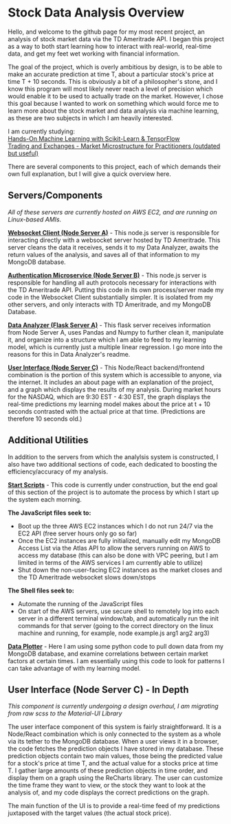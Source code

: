 # Stock Data Analysis Overview

Hello, and welcome to the github page for my most recent project, an analysis of stock market data via the TD Ameritrade API. I began this project as a way to both start learning how to interact with real-world, real-time data, and get my feet wet working with financial information.
<br>

The goal of the project, which is overly ambitious by design, is to be able to make an accurate prediction at time T, about a particular stock's price at time T + 10 seconds. This is obviously a bit of a philosopher's stone, and I know this program will most likely never reach a level of precision which would enable it to be used to actually trade on the market. However, I chose this goal because I wanted to work on something which would force me to learn more about the stock market and data analysis via machine learning, as these are two subjects in which I am heavily interested.

I am currently studying:
<br>
[<ins>Hands-On Machine Learning with Scikit-Learn & TensorFlow</ins>](https://www.amazon.com/gp/product/1491962291/ref=ppx_yo_dt_b_asin_title_o03_s00?ie=UTF8&psc=1)
<br>
[<ins>Trading and Exchanges - Market Microstructure for Practitioners (outdated but useful)</ins>](https://www.amazon.com/Trading-Exchanges-Market-Microstructure-Practitioners/dp/0195144708)

There are several components to this project, each of which demands their own full explanation, but I will give a quick overview here.

## Servers/Components
*All of these servers are currently hosted on AWS EC2, and are running on Linux-based AMIs.*
<br>

[**Websocket Client (Node Server A)**](https://github.com/willmarino/node_websocket_connection) - This node.js server is responsible for interacting directly with a websocket server hosted by TD Ameritrade. This server cleans the data it receives, sends it to my Data Analyzer, awaits the return values of the analysis, and saves all of that information to my MongoDB database.
<br>

[**Authentication Microservice (Node Server B)**](https://github.com/willmarino/node_tdauth_micro) - This node.js server is responsible for handling all auth protocols necessary for interactions with the TD Ameritrade API. Putting this code in its own process/server made my code in the Websocket Client substantially simpler. It is isolated from my other servers, and only interacts with TD Ameritrade, and my MongoDB Database.
<br>

[**Data Analyzer (Flask Server A)**](https://github.com/willmarino/flask_data_analysis) - This flask server receives information from Node Server A, uses Pandas and Numpy to further clean it, manipulate it, and organize into a structure which I am able to feed to my learning model, which is currently just a multiple linear regression. I go more into the reasons for this in Data Analyzer's readme.
<br>

[**User Interface (Node Server C)**](https://github.com/willmarino/sda_userfacing) - This Node/React backend/frontend combination is the portion of this system which is accessible to anyone, via the internet. It includes an about page with an explanation of the project, and a graph which displays the results of my analysis. During market hours for the NASDAQ, which are 9:30 EST - 4:30 EST, the graph displays the real-time predictions my learning model makes about the price at t + 10 seconds contrasted with the actual price at that time. (Predictions are therefore 10 seconds old.)

## Additional Utilities
In addition to the servers from which the analylsis system is constructed, I also have two additional sections of code, each dedicated to boosting the efficiency/accuracy of my analysis.

[**Start Scripts**](https://github.com/willmarino/sda_start_scripts) - This code is currently under construction, but the end goal of this section of the project is to automate the process by which I start up the system each morning. 
<br>

**The JavaScript files seek to:**
* Boot up the three AWS EC2 instances which I do not run 24/7 via the EC2 API (free server hours only go so far)
* Once the EC2 instances are fully initialized, manually edit my MongoDB Access List via the Atlas API to allow the servers running on AWS to access my database (this can also be done with VPC peering, but I am limited in terms of the AWS services I am currently able to utilize)
* Shut down the non-user-facing EC2 instances as the market closes and the TD Ameritrade websocket slows down/stops


**The Shell files seek to:**
* Automate the running of the JavaScript files
* On start of the AWS servers, use secure shell to remotely log into each server in a different terminal window/tab, and automatically run the init commands for that server (going to the correct directory on the linux machine and running, for example, node example.js arg1 arg2 arg3)

[**Data Plotter**](https://github.com/willmarino/sda_plotter) - Here I am using some python code to pull down data from my MongoDB database, and examine correlations between certain market factors at certain times. I am essentially using this code to look for patterns I can take advantage of with my learning model.



## User Interface (Node Server C) - In Depth
*This component is currently undergoing a design overhaul, I am migrating from raw scss to the Material-UI Library*
<br>

The user interface component of this system is fairly straightforward. It is a Node/React combination which is only connected to the system as a whole via its tether to the MongoDB database. When a user views it in a browser, the code fetches the prediction objects I have stored in my database. These prediction objects contain two main values, those being the predicted value for a stock's price at time T, and the actual value for a stocks price at time T. I gather large amounts of these prediction objects in time order, and display them on a graph using the ReCharts library. The user can customize the time frame they want to view, or the stock they want to look at the analysis of, and my code displays the correct predictions on the graph.
<br>

The main function of the UI is to provide a real-time feed of my predictions juxtaposed with the target values (the actual stock price).




















